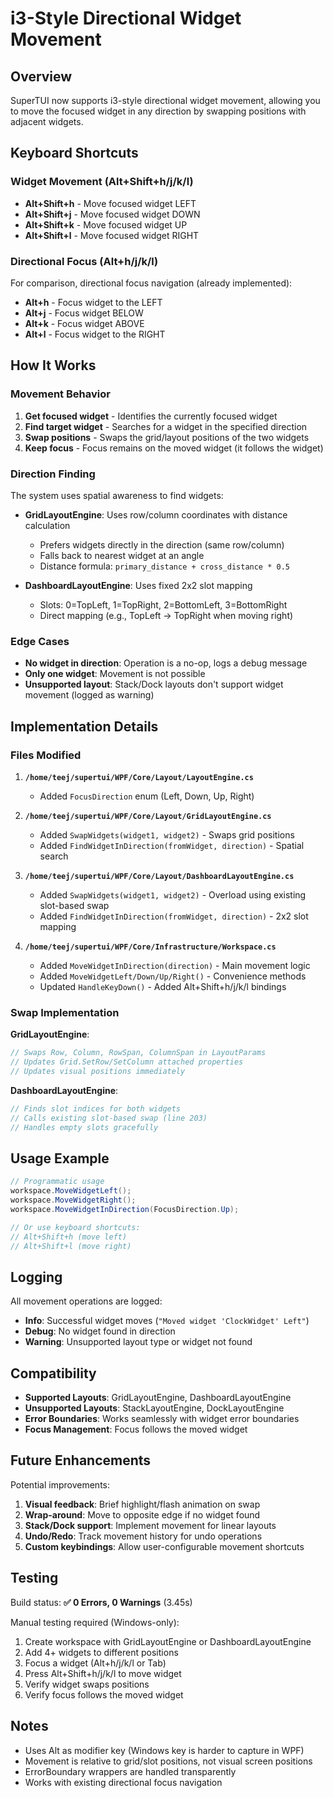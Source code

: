 # i3-Style Directional Widget Movement

## Overview

SuperTUI now supports i3-style directional widget movement, allowing you to move the focused widget in any direction by swapping positions with adjacent widgets.

## Keyboard Shortcuts

### Widget Movement (Alt+Shift+h/j/k/l)

- **Alt+Shift+h** - Move focused widget LEFT
- **Alt+Shift+j** - Move focused widget DOWN
- **Alt+Shift+k** - Move focused widget UP
- **Alt+Shift+l** - Move focused widget RIGHT

### Directional Focus (Alt+h/j/k/l)

For comparison, directional focus navigation (already implemented):

- **Alt+h** - Focus widget to the LEFT
- **Alt+j** - Focus widget BELOW
- **Alt+k** - Focus widget ABOVE
- **Alt+l** - Focus widget to the RIGHT

## How It Works

### Movement Behavior

1. **Get focused widget** - Identifies the currently focused widget
2. **Find target widget** - Searches for a widget in the specified direction
3. **Swap positions** - Swaps the grid/layout positions of the two widgets
4. **Keep focus** - Focus remains on the moved widget (it follows the widget)

### Direction Finding

The system uses spatial awareness to find widgets:

- **GridLayoutEngine**: Uses row/column coordinates with distance calculation
  - Prefers widgets directly in the direction (same row/column)
  - Falls back to nearest widget at an angle
  - Distance formula: `primary_distance + cross_distance * 0.5`

- **DashboardLayoutEngine**: Uses fixed 2x2 slot mapping
  - Slots: 0=TopLeft, 1=TopRight, 2=BottomLeft, 3=BottomRight
  - Direct mapping (e.g., TopLeft → TopRight when moving right)

### Edge Cases

- **No widget in direction**: Operation is a no-op, logs a debug message
- **Only one widget**: Movement is not possible
- **Unsupported layout**: Stack/Dock layouts don't support widget movement (logged as warning)

## Implementation Details

### Files Modified

1. **`/home/teej/supertui/WPF/Core/Layout/LayoutEngine.cs`**
   - Added `FocusDirection` enum (Left, Down, Up, Right)

2. **`/home/teej/supertui/WPF/Core/Layout/GridLayoutEngine.cs`**
   - Added `SwapWidgets(widget1, widget2)` - Swaps grid positions
   - Added `FindWidgetInDirection(fromWidget, direction)` - Spatial search

3. **`/home/teej/supertui/WPF/Core/Layout/DashboardLayoutEngine.cs`**
   - Added `SwapWidgets(widget1, widget2)` - Overload using existing slot-based swap
   - Added `FindWidgetInDirection(fromWidget, direction)` - 2x2 slot mapping

4. **`/home/teej/supertui/WPF/Core/Infrastructure/Workspace.cs`**
   - Added `MoveWidgetInDirection(direction)` - Main movement logic
   - Added `MoveWidgetLeft/Down/Up/Right()` - Convenience methods
   - Updated `HandleKeyDown()` - Added Alt+Shift+h/j/k/l bindings

### Swap Implementation

**GridLayoutEngine**:
```csharp
// Swaps Row, Column, RowSpan, ColumnSpan in LayoutParams
// Updates Grid.SetRow/SetColumn attached properties
// Updates visual positions immediately
```

**DashboardLayoutEngine**:
```csharp
// Finds slot indices for both widgets
// Calls existing slot-based swap (line 203)
// Handles empty slots gracefully
```

## Usage Example

```csharp
// Programmatic usage
workspace.MoveWidgetLeft();
workspace.MoveWidgetRight();
workspace.MoveWidgetInDirection(FocusDirection.Up);

// Or use keyboard shortcuts:
// Alt+Shift+h (move left)
// Alt+Shift+l (move right)
```

## Logging

All movement operations are logged:

- **Info**: Successful widget moves (`"Moved widget 'ClockWidget' Left"`)
- **Debug**: No widget found in direction
- **Warning**: Unsupported layout type or widget not found

## Compatibility

- **Supported Layouts**: GridLayoutEngine, DashboardLayoutEngine
- **Unsupported Layouts**: StackLayoutEngine, DockLayoutEngine
- **Error Boundaries**: Works seamlessly with widget error boundaries
- **Focus Management**: Focus follows the moved widget

## Future Enhancements

Potential improvements:

1. **Visual feedback**: Brief highlight/flash animation on swap
2. **Wrap-around**: Move to opposite edge if no widget found
3. **Stack/Dock support**: Implement movement for linear layouts
4. **Undo/Redo**: Track movement history for undo operations
5. **Custom keybindings**: Allow user-configurable movement shortcuts

## Testing

Build status: **✅ 0 Errors, 0 Warnings** (3.45s)

Manual testing required (Windows-only):
1. Create workspace with GridLayoutEngine or DashboardLayoutEngine
2. Add 4+ widgets to different positions
3. Focus a widget (Alt+h/j/k/l or Tab)
4. Press Alt+Shift+h/j/k/l to move widget
5. Verify widget swaps positions
6. Verify focus follows the moved widget

## Notes

- Uses Alt as modifier key (Windows key is harder to capture in WPF)
- Movement is relative to grid/slot positions, not visual screen positions
- ErrorBoundary wrappers are handled transparently
- Works with existing directional focus navigation
